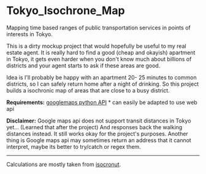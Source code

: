 # Tokyo_Isochrone_Map
Mapping time based ranges of public transportation services in points of interests in Tokyo.

This is a dirty mockup project that would hopefully be useful to my real estate agent. It is really hard to find a good (cheap and okayish) apartment in Tokyo, it gets even harder when you don't know much about billions of districts and your agent starts to ask if these areas are good. 

Idea is I'll probably be happy with an apartment 20- 25 minutes to common districts, so I can safely return home after a night of drinking. So this project builds a isochronic map of areas that are close to a busy district.

**Requirements:**
[googlemaps python API](https://github.com/googlemaps/google-maps-services-python) * can easily be adapted to use web api

**Disclaimer:**
Google maps api does not support transit distances in Tokyo yet... (Learned that after the project) And responses back the walking distances instead. It still works okay for the project's purposes.
Another thing is Google maps api may sometimes return an address that it cannot interpret, maybe its better to try/catch or regex them.

---
Calculations are mostly taken from [isocronut](https://github.com/drewfustin/isocronut).
